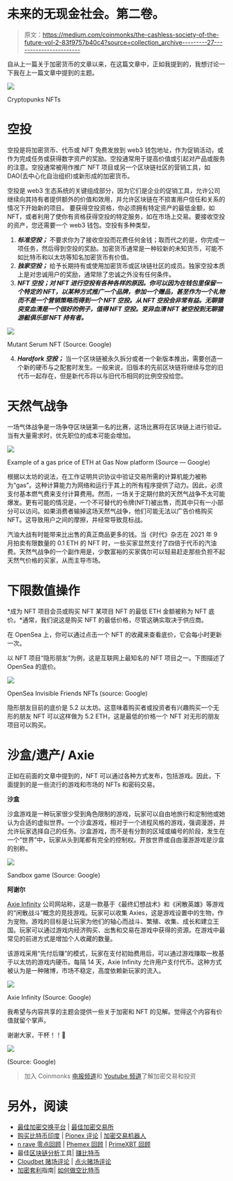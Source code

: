 # 未来的无现金社会。第二卷。

> 原文：<https://medium.com/coinmonks/the-cashless-society-of-the-future-vol-2-83f9757b40c4?source=collection_archive---------27----------------------->

自从上一篇关于加密货币的文章以来，在这篇文章中，正如我提到的，我想讨论一下我在上一篇文章中提到的主题。

![](img/ac16da39bb77c876ce56c3a37d72b3f7.png)

Cryptopunks NFTs

# **空投**

空投是将加密货币、代币或 NFT 免费发放到 web3 钱包地址，作为促销活动，或作为完成任务或获得数字资产的奖励。空投通常用于提高价值或引起对产品或服务的注意。空投通常被用作推广 NFT 项目或另一个区块链社区的营销工具，如 DAO(去中心化自治组织)或新形成的加密货币。

空投是 web3 生态系统的关键组成部分，因为它们是企业的促销工具，允许公司继续向其持有者提供额外的价值和效用，并允许区块链在不损害用户信任和关系的情况下开始新的项目。
要获得空投资格，你必须拥有特定资产的最低金额，如 NFT，或者利用了使你有资格获得空投的特定服务，如在市场上交易。要接收空投的资产，您还需要一个 web3 钱包。空投有多种类型，

1.  ***标准空投；*** 不要求你为了接收空投而花费任何金钱；取而代之的是，你完成一项任务，然后得到空投的奖励。加密货币通常是一种较新的未知货币，可能不如比特币和以太坊等知名加密货币有价值。
2.  ***独家空投；*** 给予长期持有或使用加密货币或区块链社区的成员。独家空投本质上是对忠诚用户的奖励，通常除了忠诚之外没有任何条件。
3.  ***NFT 空投；对 NFT 进行空投有各种各样的原因。你可以因为在钱包里保留一个特定的 NFT，以某种方式推广一个品牌，参加一个赠品，甚至作为一个礼物而不是一个营销策略而得到一个 NFT 空投。从 NFT 空投会非常有益。无聊猿突变血清是一个很好的例子，值得 NFT 空投。变异血清 NFT 被空投到无聊猿游艇俱乐部 NFT 持有者。***

![](img/bc97e483fb5e08d316169a8501601116.png)

Mutant Serum NFT (Source: Google)

4. ***Hardfork 空投；*** 当一个区块链被永久拆分或者一个新版本推出，需要创造一个新的硬币与之配套时发生。一般来说，旧版本的先前区块链将继续与您的旧代币一起存在，但是新代币将以与旧代币相同的比例空投给您。

# 天然气战争

一场气体战争是一场争夺区块链第一名的比赛，这场比赛将在区块链上进行验证。当有大量需求时，优先职位的成本可能会增加。

![](img/18802a93ac506072c79b590162756998.png)

Example of a gas price of ETH at Gas Now platform (Source — Google)

根据以太坊的说法，在工作证明共识协议中验证交易所需的计算机能力被称为“gas”。这种计算能力为网络和运行于其上的所有程序提供了动力。因此，必须支付基本燃气费来支付计算费用。然而，一场关于定期付款的天然气战争不太可能爆发。更有可能的情况是，一个不可替代的令牌(NFT)被出售，而其中只有一小部分可以访问。如果消费者输掉这场天然气战争，他们可能无法以广告价格购买 NFT。这导致用户之间的摩擦，并经常导致竞标战。

汽油大战有时能带来比出售的真正商品更多的钱。当《时代》杂志在 2021 年 9 月拍卖有限数量的 0.1 ETH 的 NFT 时，一些买家显然支付了四倍于代币的汽油费。天然气战争的一个副作用是，少数富裕的买家偶尔可以轻易赶走那些负担不起天然气价格的买家，从而主导市场。

# **下限数值操作**

*成为 NFT 项目会员或购买 NFT 某项目 NFT 的最低 ETH 金额被称为 NFT 底价。*通常，我们说这是购买 NFT 的最低价格，尽管这确实取决于供应商。

在 OpenSea 上，你可以通过点击一个 NFT 的收藏来查看底价，它会每小时更新一次。

以 NFT 项目“隐形朋友”为例，这是互联网上最知名的 NFT 项目之一。下图描述了 OpenSea 的底价。

![](img/6045095a259bc82f0e9ed25beb54d710.png)

OpenSea Invisible Friends NFTs (source: Google)

隐形朋友目前的底价是 5.2 以太坊。这意味着购买者或投资者有兴趣购买一个无形的朋友 NFT 可以这样做为 5.2 ETH，这是最低的价格一个 NFT 对无形的朋友项目可以购买。

# **沙盒/遗产/ Axie**

正如在前面的文章中提到的，NFT 可以通过各种方式发布，包括游戏。因此，下面提到的是一些流行的游戏和市场的 NFTs 和密码交易。

**沙盒**

沙盒游戏是一种玩家很少受到角色限制的游戏，玩家可以自由地旅行和定制他或她认为合适的虚拟世界。一个沙盒游戏，相对于一个进程风格的游戏，强调漫游，并允许玩家选择自己的任务。沙盒游戏，而不是有分割的区域或编号的阶段，发生在一个“世界”中，玩家从头到尾都有完全的控制权。开放世界或自由漫游游戏是沙盒的别称。

![](img/70359f1f55e0a7d1bef6202d9a106845.png)

Sandbox game (Source: Google)

**阿谢尔**

[Axie Infinity](https://axieinfinity.com/) 公司网站称，这是一款基于《最终幻想战术》和《闲散英雄》等游戏的“闲散战斗”概念的竞技游戏。玩家可以收集 Axies，这是游戏设置中的生物，作为宠物。游戏的目标是让玩家为他们的轴心而战斗、繁殖、收集、成长和建立王国。玩家可以通过游戏内经济购买、出售和交易在游戏中获得的资源。在游戏中最常见的前进方式是增加个人收藏的数量。

该游戏采用“先付后赚”的模式，玩家在支付初始费用后，可以通过游戏赚取一枚基于以太坊的游戏内硬币。每隔 14 天，Axie Infinity 允许用户支付代币。这种方式被认为是一种赌博，市场不稳定，高度依赖新玩家的流入。

![](img/f7d85f650429e5b6f6ed4f3abe50969a.png)

Axie Infinity (Source: Google)

我希望与内容共享的主题会提供一些关于加密和 NFT 的见解。觉得这个内容有价值就留个掌声。

谢谢大家，干杯！！🥂

![](img/417aaabecb0225787df537a444d7123e.png)

(Source: Google)

> 加入 Coinmonks [电报频道](https://t.me/coincodecap)和 [Youtube 频道](https://www.youtube.com/c/coinmonks/videos)了解加密交易和投资

# 另外，阅读

*   [最佳加密交换平台](https://coincodecap.com/best-crypto-swap-platforms) | [最佳加密交易所](https://coincodecap.com/crypto-exchange)
*   [购买比特币印度](/coinmonks/buy-bitcoin-in-india-feb50ddfef94) | [Pionex 评论](/coinmonks/pionex-review-exchange-with-crypto-trading-bot-1e459d0191ea) | [加密交易机器人](/coinmonks/crypto-trading-bot-c2ffce8acb2a)
*   [n rave 零点回顾](/coinmonks/ngrave-zero-review-c465cf8307fc) | [Phemex 回顾](/coinmonks/phemex-review-4cfba0b49e28) | [PrimeXBT 回顾](/coinmonks/primexbt-review-88e0815be858)
*   最佳[区块链分析](https://bitquery.io/blog/best-blockchain-analysis-tools-and-software)工具| [赚比特币](/coinmonks/earn-bitcoin-6e8bd3c592d9)
*   [Cloudbet 赌场评论](https://coincodecap.com/cloudbet-casino-review) | [点火赌场评论](https://coincodecap.com/ignition-casino-review)
*   [加密套利](/coinmonks/crypto-arbitrage-guide-how-to-make-money-as-a-beginner-62bfe5c868f6)指南| [如何做空比特币](/coinmonks/how-to-short-bitcoin-568a2d0b4ae5)